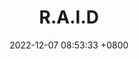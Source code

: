 ---
layout: post
title:  "R.A.I.D"
date:   2022-12-07 08:53:33 +0800
categories: projects
excerpt_separator: <!--more-->
project_url: https://www.coregames.com/games/3b6dfe/apocalypse
description: R.A.I.D. is an open world survival game inspired by S.T.A.L.K.E.R. and Escape from Tarkov. You survive deep in an underground bunker, along with your guild of scavengers and raiders. Embark on missions and search for gear, loot, and supplies. Watch out for other players and scavengers... not everyone is friendly.
image: assets/img/raid.jpg
shown: True
---